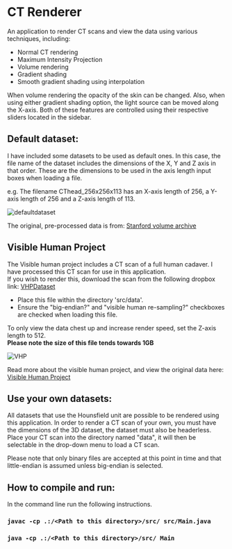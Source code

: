 # CT Renderer

An application to render CT scans and view the data using various techniques, including:
* Normal CT rendering
* Maximum Intensity Projection
* Volume rendering
* Gradient shading
* Smooth gradient shading using interpolation

When volume rendering the opacity of the skin can be changed. Also, when using either gradient shading option, the light source can be moved along the X-axis. Both of these features are controlled using their respective sliders located in the sidebar.

## Default dataset:
I have included some datasets to be used as default ones. In this case, the file name of the dataset includes the dimensions of the X, Y and Z axis in that order. These are the dimensions to be used in the axis length input boxes when loading a file.

e.g. The filename CThead_256x256x113 has an X-axis length of 256, a Y-axis length of 256 and a Z-axis length of 113.

![defaultdataset](https://user-images.githubusercontent.com/65715894/113883596-342ae300-97b6-11eb-8733-991268f064f5.gif)

The original, pre-processed data is from: [Stanford volume archive](https://graphics.stanford.edu/data/voldata/)

## Visible Human Project
The Visible human project includes a CT scan of a full human cadaver. I have processed this CT scan for use in this application. <br>If you wish to render this, download the scan from the following dropbox link: [VHPDataset](https://www.dropbox.com/s/r5sac892nje8ixk/VH_FULL_512_512_1734?dl=0)
* Place this file within the directory 'src/data'.
* Ensure the "big-endian?" and "visible human re-sampling?" checkboxes are checked when loading this file.

To only view the data chest up and increase render speed, set the Z-axis length to 512.<br>
**Please note the size of this file tends towards 1GB**

![VHP](https://user-images.githubusercontent.com/65715894/113885262-9df7bc80-97b7-11eb-9ad2-5d44891ff8f7.gif)


Read more about the visible human project, and view the original data here: [Visible Human Project](https://www.nlm.nih.gov/research/visible/visible_human.html)

## Use your own datasets:
All datasets that use the Hounsfield unit are possible to be rendered using this application. In order to render a CT scan of your own, you must have the dimensions of the 3D dataset, the dataset must also be headerless. Place your CT scan into the directory named "data", it will then be selectable in the drop-down menu to load a CT scan.

Please note that only binary files are accepted at this point in time and that little-endian is assumed unless big-endian is selected.

## How to compile and run:
In the command line run the following instructions.

### `javac -cp .:/<Path to this directory>/src/ src/Main.java`

### `java -cp .:/<Path to this directory>/src/ Main`


<br>

